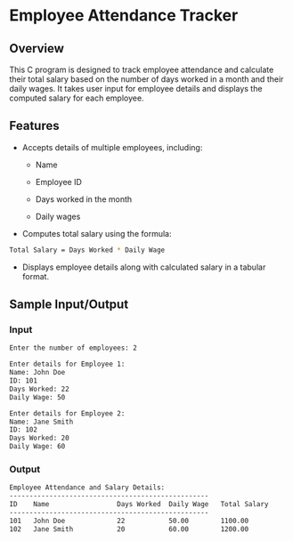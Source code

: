 # Employee Attendance Tracker

## Overview

This C program is designed to track employee attendance and calculate their total salary based on the number of days worked in a month and their daily wages. It takes user input for employee details and displays the computed salary for each employee.

## Features

- Accepts details of multiple employees, including:

   - Name

   - Employee ID

   - Days worked in the month

   - Daily wages

- Computes total salary using the formula:
```sh
Total Salary = Days Worked * Daily Wage
```
- Displays employee details along with calculated salary in a tabular format.

## Sample Input/Output

### Input

```sh
Enter the number of employees: 2

Enter details for Employee 1:
Name: John Doe
ID: 101
Days Worked: 22
Daily Wage: 50

Enter details for Employee 2:
Name: Jane Smith
ID: 102
Days Worked: 20
Daily Wage: 60

```

### Output

```sh
Employee Attendance and Salary Details:
--------------------------------------------------
ID    Name                 Days Worked  Daily Wage   Total Salary  
--------------------------------------------------
101   John Doe             22           50.00        1100.00       
102   Jane Smith           20           60.00        1200.00

```


